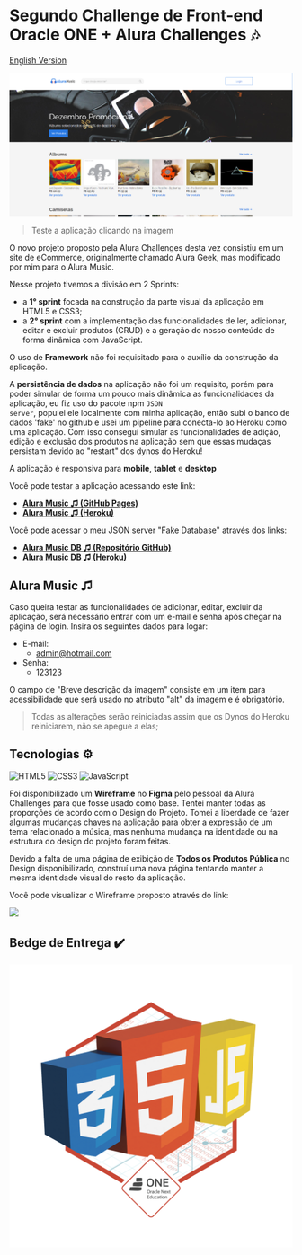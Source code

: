 # Segundo Challenge de Front-end Oracle ONE + Alura Challenges :notes:
[English Version](#englishVersion)

<a href="https://rafaeldasilvaperes.github.io/Segundo-Challenge-FrontEnd-OracleONE-Alura/index.html" title="Alura Music ♫" target="_blank">
  <img src="img/Alura-Music-Capa.png">
</a>

> Teste a aplicação clicando na imagem


O novo projeto proposto pela Alura Challenges desta vez consistiu em um site de eCommerce, originalmente chamado Alura Geek, mas modificado por mim para o Alura Music. 

Nesse projeto tivemos a divisão em 2 Sprints:
- a <strong>1° sprint</strong> focada na construção da parte visual da aplicação em HTML5 e CSS3;
- a <strong>2° sprint</strong> com a implementação das funcionalidades de ler, adicionar, editar e excluir produtos (CRUD) e a geração do nosso conteúdo de forma dinâmica com JavaScript.

O uso de <strong>Framework</strong> não foi requisitado para o auxílio da construção da aplicação.

A <strong>persistência de dados</strong> na aplicação não foi um requisito, porém para poder simular de forma um pouco mais dinâmica as funcionalidades da aplicação, eu fiz uso do pacote npm <code>JSON server</code>, populei ele localmente com minha aplicação, então subi o banco de dados 'fake' no github e usei um pipeline para conecta-lo ao Heroku como uma aplicação. Com isso consegui simular as funcionalidades de adição, edição e exclusão dos produtos na aplicação sem que essas mudaças persistam devido ao "restart" dos dynos do Heroku!

A aplicação é responsiva para <strong>mobile</strong>, <strong>tablet</strong> e <strong>desktop</strong>

Você pode testar a aplicação acessando este link: 
- <a href="https://rafaeldasilvaperes.github.io/Segundo-Challenge-FrontEnd-OracleONE-Alura/" target="_blank"><strong>Alura Music ♫ (GitHub Pages)</strong></a>
- <a href="https://segundo-challenge-frontend-one.herokuapp.com/index.html" target="_blank"><strong>Alura Music ♫ (Heroku)</strong></a>

Você pode acessar o meu JSON server "Fake Database" através dos links:
- <a href="https://rafaeldasilvaperes.github.io/Segundo-Challenge-FrontEnd-OracleONE-Alura/" target="_blank"><strong>Alura Music DB ♫ (Repositório GitHub)</strong></a>
- <a href="https://fake-server-app-alura-music.herokuapp.com/products" target="_blank"><strong>Alura Music DB ♫ (Heroku)</strong></a>

## Alura Music ♫

Caso queira testar as funcionalidades de adicionar, editar, excluir da aplicação, será necessário entrar com um e-mail e senha após chegar na página de login. Insira os seguintes dados para logar:

- E-mail:
  - admin@hotmail.com
- Senha:
  - 123123

O campo de "Breve descrição da imagem" consiste em um item para acessibilidade que será usado no atributo "alt" da imagem e é obrigatório.

> Todas as alterações serão reiniciadas assim que os Dynos do Heroku reiniciarem, não se apegue a elas;

## Tecnologias :gear:


![HTML5](https://img.shields.io/badge/html5-%23E34F26.svg?style=for-the-badge&logo=html5&logoColor=white)
![CSS3](https://img.shields.io/badge/css3-%231572B6.svg?style=for-the-badge&logo=css3&logoColor=white)
![JavaScript](https://img.shields.io/badge/javascript-%23323330.svg?style=for-the-badge&logo=javascript&logoColor=%23F7DF1E)

Foi disponibilizado um <strong>Wireframe</strong> no <strong>Figma</strong> pelo pessoal da Alura Challenges para que fosse usado como base. Tentei manter todas as proporções de acordo com o Design do Projeto. Tomei a liberdade de fazer algumas mudanças chaves na aplicação para obter a expressão de um tema relacionado a música, mas nenhuma mudança na identidade ou na estrutura do design do projeto foram feitas. 

Devido a falta de uma página de exibição de <strong>Todos os Produtos Pública</strong> no Design disponibilizado, construí uma nova página tentando manter a mesma identidade visual do resto da aplicação.

Você pode visualizar o Wireframe proposto através do link:

<a href="https://www.figma.com/file/itJpWbvHxSUcUeMPy1lmof/AluraGeek?node-id=0%3A1" title="Alura Geek Wireframe" target="_blank">
<img src="https://img.shields.io/badge/figma-%23F24E1E.svg?style=for-the-badge&logo=figma&logoColor=white">
</a>


## Bedge de Entrega :heavy_check_mark:


<img src="./img/badge-de-entrega-projeto.png" title="Badge de Entrega Oracle ONE + Alura Challenges">